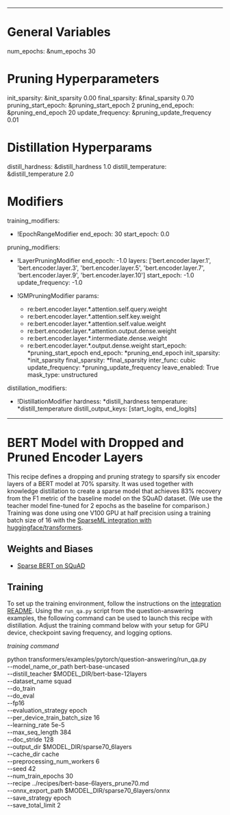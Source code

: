 <!--
Copyright (c) 2021 - present / Neuralmagic, Inc. All Rights Reserved.

Licensed under the Apache License, Version 2.0 (the "License");
you may not use this file except in compliance with the License.
You may obtain a copy of the License at

   http://www.apache.org/licenses/LICENSE-2.0

Unless required by applicable law or agreed to in writing,
software distributed under the License is distributed on an "AS IS" BASIS,
WITHOUT WARRANTIES OR CONDITIONS OF ANY KIND, either express or implied.
See the License for the specific language governing permissions and
limitations under the License.
-->

---
# General Variables
num_epochs: &num_epochs 30

# Pruning Hyperparameters
init_sparsity: &init_sparsity 0.00
final_sparsity: &final_sparsity 0.70
pruning_start_epoch: &pruning_start_epoch 2
pruning_end_epoch: &pruning_end_epoch 20
update_frequency: &pruning_update_frequency 0.01

# Distillation Hyperparams
distill_hardness: &distill_hardness 1.0
distill_temperature: &distill_temperature 2.0

# Modifiers
training_modifiers:
  - !EpochRangeModifier
    end_epoch: 30
    start_epoch: 0.0

pruning_modifiers:
  - !LayerPruningModifier
      end_epoch: -1.0
      layers: ['bert.encoder.layer.1', 'bert.encoder.layer.3', 'bert.encoder.layer.5', 'bert.encoder.layer.7', 'bert.encoder.layer.9', 'bert.encoder.layer.10']
      start_epoch: -1.0
      update_frequency: -1.0

  - !GMPruningModifier
    params:
      - re:bert.encoder.layer.*.attention.self.query.weight
      - re:bert.encoder.layer.*.attention.self.key.weight
      - re:bert.encoder.layer.*.attention.self.value.weight
      - re:bert.encoder.layer.*.attention.output.dense.weight
      - re:bert.encoder.layer.*.intermediate.dense.weight
      - re:bert.encoder.layer.*.output.dense.weight
    start_epoch: *pruning_start_epoch
    end_epoch: *pruning_end_epoch
    init_sparsity: *init_sparsity
    final_sparsity: *final_sparsity
    inter_func: cubic
    update_frequency: *pruning_update_frequency
    leave_enabled: True
    mask_type: unstructured

distillation_modifiers:
  - !DistillationModifier
     hardness: *distill_hardness
     temperature: *distill_temperature
     distill_output_keys: [start_logits, end_logits]
---

# BERT Model with Dropped and Pruned Encoder Layers

This recipe defines a dropping and pruning strategy to sparsify six encoder layers of a BERT model at 70% sparsity. It was used together with knowledge distillation to create a sparse model that achieves 83% recovery from the F1 metric of the baseline model on the SQuAD dataset. (We use the teacher model fine-tuned for 2 epochs as the baseline for comparison.)
Training was done using one V100 GPU at half precision using a training batch size of 16 with the
[SparseML integration with huggingface/transformers](https://github.com/neuralmagic/sparseml/tree/main/integrations/huggingface-transformers).

## Weights and Biases

- [Sparse BERT on SQuAD](https://wandb.ai/neuralmagic/sparse-bert-squad/runs/3glt5ev4?workspace=user-neuralmagic)

## Training

To set up the training environment, follow the instructions on the [integration README](https://github.com/neuralmagic/sparseml/blob/main/integrations/huggingface-transformers/README.md).
Using the `run_qa.py` script from the question-answering examples, the following command can be used to launch this recipe with distillation.
Adjust the training command below with your setup for GPU device, checkpoint saving frequency, and logging options.

*training command*

python transformers/examples/pytorch/question-answering/run_qa.py \
  --model_name_or_path bert-base-uncased \
  --distill_teacher $MODEL_DIR/bert-base-12layers \
  --dataset_name squad \
  --do_train \
  --do_eval \
  --fp16 \
  --evaluation_strategy epoch \
  --per_device_train_batch_size 16 \
  --learning_rate 5e-5 \
  --max_seq_length 384 \
  --doc_stride 128 \
  --output_dir $MODEL_DIR/sparse70_6layers \
  --cache_dir cache \
  --preprocessing_num_workers 6 \
  --seed 42 \
  --num_train_epochs 30 \
  --recipe ../recipes/bert-base-6layers_prune70.md \
  --onnx_export_path $MODEL_DIR/sparse70_6layers/onnx \
  --save_strategy epoch \
  --save_total_limit 2

